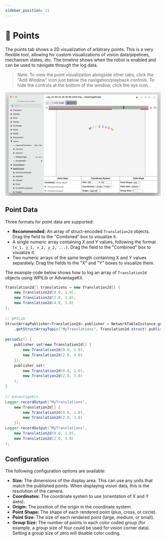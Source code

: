 ```yaml
---
sidebar_position: 11
---
```


# 📍 Points

The points tab shows a 2D visualization of arbitrary points. This is a very flexible tool, allowing for custom visualizations of vision data/pipelines, mechanism states, etc. The timeline shows when the robot is enabled and can be used to navigate through the log data.

> Note: To view the point visualization alongside other tabs, click the "Add Window" icon just below the navigation/playback controls. To hide the controls at the bottom of the window, click the eye icon.

![Point tab example](./img/points-1.png)

## Point Data

Three formats for point data are supported:

- **Recommended:** An array of struct-encoded `Translation2d` objects. Drag the field to the "Combined" box to visualize it.
- A single numeric array containing X and Y values, following the format `[x_1, y_1, x_2, y_2, ...]`. Drag the field to the "Combined" box to visualize it.
- Two numeric arrays of the same length containing X and Y values separately. Drag the fields to the "X" and "Y" boxes to visualize them.

The example code below shows how to log an array of `Translation2d` objects using WPILib or AdvantageKit.

```java
Translation2d[] translations = new Translation2d[] {
    new Translation2d(0.0, 1.0),
    new Translation2d(2.0, 3.0),
    new Translation2d(4.0, 5.0)
};

// WPILib
StructArrayPublisher<Translation2d> publisher = NetworkTableInstance.getDefault()
    .getStructArrayTopic("MyTranslations", Translation2d.struct).publish();

periodic() {
    publisher.set(new Translation2d[] {
        new Translation2d(0.0, 1.0),
        new Translation2d(2.0, 3.0)
    });
    publisher.set(
        new Translation2d(0.0, 1.0),
        new Translation2d(2.0, 3.0)
    );
}

// AdvantageKit
Logger.recordOutput("MyTranslations",
    new Translation2d[] {
        new Translation2d(0.0, 1.0),
        new Translation2d(2.0, 3.0)
    });
Logger.recordOutput("MyTranslations",
    new Translation2d(0.0, 1.0),
    new Translation2d(2.0, 3.0)
);
```

## Configuration

The following configuration options are available:

- **Size:** The dimensions of the display area. This can use any units that match the published points. When displaying vision data, this is the resolution of the camera.
- **Coordinates:** The coordinate system to use (orientation of X and Y axes).
- **Origin:** The position of the origin in the coordinate system.
- **Point Shape:** The shape of each rendered point (plus, cross, or circle).
- **Point Size:** The size of each rendered point (large, medium, or small).
- **Group Size:** The number of points in each color coded group (for example, a group size of four could be used for vision corner data). Setting a group size of zero will disable color coding.
